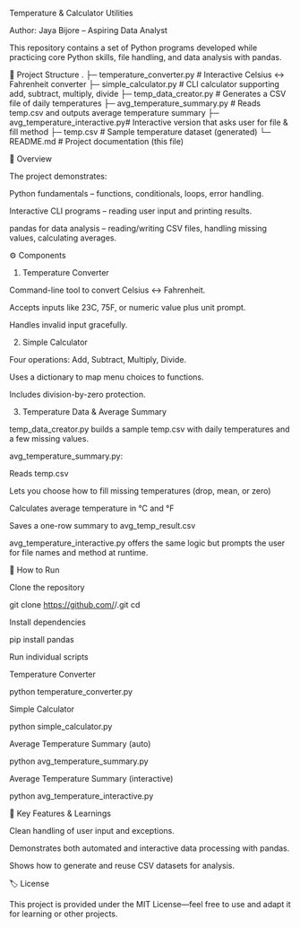 Temperature & Calculator Utilities

Author: Jaya Bijore – Aspiring Data Analyst

This repository contains a set of Python programs developed while practicing core Python skills, file handling, and data analysis with pandas.

📂 Project Structure
.
├─ temperature_converter.py      # Interactive Celsius ↔ Fahrenheit converter
├─ simple_calculator.py          # CLI calculator supporting add, subtract, multiply, divide
├─ temp_data_creator.py          # Generates a CSV file of daily temperatures
├─ avg_temperature_summary.py    # Reads temp.csv and outputs average temperature summary
├─ avg_temperature_interactive.py# Interactive version that asks user for file & fill method
├─ temp.csv                      # Sample temperature dataset (generated)
└─ README.md                     # Project documentation (this file)

📝 Overview

The project demonstrates:

Python fundamentals – functions, conditionals, loops, error handling.

Interactive CLI programs – reading user input and printing results.

pandas for data analysis – reading/writing CSV files, handling missing values, calculating averages.

⚙️ Components
1. Temperature Converter

Command-line tool to convert Celsius ↔ Fahrenheit.

Accepts inputs like 23C, 75F, or numeric value plus unit prompt.

Handles invalid input gracefully.

2. Simple Calculator

Four operations: Add, Subtract, Multiply, Divide.

Uses a dictionary to map menu choices to functions.

Includes division-by-zero protection.

3. Temperature Data & Average Summary

temp_data_creator.py builds a sample temp.csv with daily temperatures and a few missing values.

avg_temperature_summary.py:

Reads temp.csv

Lets you choose how to fill missing temperatures (drop, mean, or zero)

Calculates average temperature in °C and °F

Saves a one-row summary to avg_temp_result.csv

avg_temperature_interactive.py offers the same logic but prompts the user for file names and method at runtime.

🚀 How to Run

Clone the repository

git clone https://github.com/<your-username>/<repo-name>.git
cd <repo-name>


Install dependencies

pip install pandas


Run individual scripts

Temperature Converter

python temperature_converter.py


Simple Calculator

python simple_calculator.py


Average Temperature Summary (auto)

python avg_temperature_summary.py


Average Temperature Summary (interactive)

python avg_temperature_interactive.py

🏁 Key Features & Learnings

Clean handling of user input and exceptions.

Demonstrates both automated and interactive data processing with pandas.

Shows how to generate and reuse CSV datasets for analysis.

🏷 License

This project is provided under the MIT License—feel free to use and adapt it for learning or other projects.
